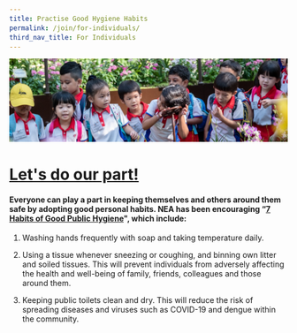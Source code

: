 ```yaml
---
title: Practise Good Hygiene Habits
permalink: /join/for-individuals/
third_nav_title: For Individuals
---
```


<p align="center">
  <img src="/images/kids.jpg">
</p>

# [Let's do our part!](https://nea-sgclean-staging.netlify.com/files/english.pdf)

#### Everyone can play a part in keeping themselves and others around them safe by adopting good personal habits. NEA has been encouraging “[7 Habits of Good Public Hygiene](https://www.nea.gov.sg/docs/default-source/our-services/public-cleanliness/covid-19/7hygienehabits-english.pdf)", which include:

1. Washing hands frequently with soap and taking temperature daily.

2. Using a tissue whenever sneezing or coughing, and binning own litter and soiled tissues. This will prevent individuals from adversely affecting the health and well-being of family, friends, colleagues and those around them.

3. Keeping public toilets clean and dry. This will reduce the risk of spreading diseases and viruses such as COVID-19 and dengue within the community.
